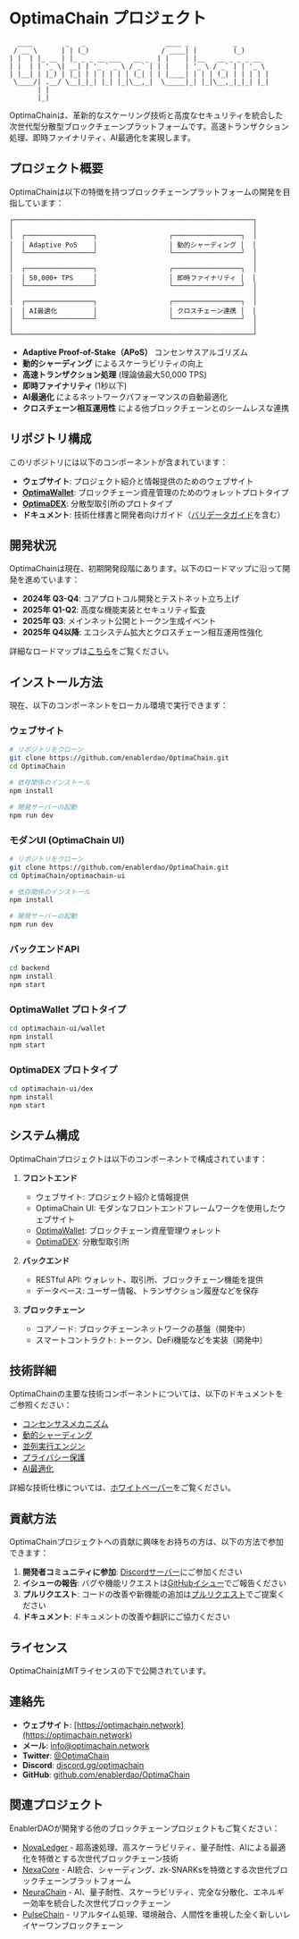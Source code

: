 # OptimaChain プロジェクト

```
  ____        _   _                    ____ _           _       
 / __ \      | | (_)                  / ____| |         (_)      
| |  | |_ __ | |_ _ _ __ ___   __ _  | |    | |__   __ _ _ _ __  
| |  | | '_ \| __| | '_ ` _ \ / _` | | |    | '_ \ / _` | | '_ \ 
| |__| | |_) | |_| | | | | | | (_| | | |____| | | | (_| | | | | |
 \____/| .__/ \__|_|_| |_| |_|\__,_|  \_____|_| |_|\__,_|_|_| |_|
       | |                                                       
       |_|                                                       
```

OptimaChainは、革新的なスケーリング技術と高度なセキュリティを統合した次世代型分散型ブロックチェーンプラットフォームです。高速トランザクション処理、即時ファイナリティ、AI最適化を実現します。

## プロジェクト概要

OptimaChainは以下の特徴を持つブロックチェーンプラットフォームの開発を目指しています：

```
┌────────────────────────────────────────────────────────────┐
│                                                            │
│  ┌─────────────────┐                  ┌─────────────────┐  │
│  │ Adaptive PoS    │                  │ 動的シャーディング │  │
│  └─────────────────┘                  └─────────────────┘  │
│                                                            │
│  ┌─────────────────┐                  ┌─────────────────┐  │
│  │ 50,000+ TPS     │                  │ 即時ファイナリティ │  │
│  └─────────────────┘                  └─────────────────┘  │
│                                                            │
│  ┌─────────────────┐                  ┌─────────────────┐  │
│  │ AI最適化         │                  │ クロスチェーン連携 │  │
│  └─────────────────┘                  └─────────────────┘  │
│                                                            │
└────────────────────────────────────────────────────────────┘
```

- **Adaptive Proof-of-Stake（APoS）** コンセンサスアルゴリズム
- **動的シャーディング** によるスケーラビリティの向上
- **高速トランザクション処理** (理論値最大50,000 TPS)
- **即時ファイナリティ** (1秒以下)
- **AI最適化** によるネットワークパフォーマンスの自動最適化
- **クロスチェーン相互運用性** による他ブロックチェーンとのシームレスな連携

## リポジトリ構成

このリポジトリには以下のコンポーネントが含まれています：

- **ウェブサイト**: プロジェクト紹介と情報提供のためのウェブサイト
- **[OptimaWallet](#optimawallet-プロトタイプ)**: ブロックチェーン資産管理のためのウォレットプロトタイプ
- **[OptimaDEX](#optimadex-プロトタイプ)**: 分散型取引所のプロトタイプ
- **ドキュメント**: 技術仕様書と開発者向けガイド（[バリデータガイド](validator-guide.md)を含む）

## 開発状況

OptimaChainは現在、初期開発段階にあります。以下のロードマップに沿って開発を進めています：

- **2024年 Q3-Q4**: コアプロトコル開発とテストネット立ち上げ
- **2025年 Q1-Q2**: 高度な機能実装とセキュリティ監査
- **2025年 Q3**: メインネット公開とトークン生成イベント
- **2025年 Q4以降**: エコシステム拡大とクロスチェーン相互運用性強化

詳細なロードマップは[こちら](optimachain-ui/whitepaper/OptimaChain_Whitepaper.html#roadmap)をご覧ください。

## インストール方法

現在、以下のコンポーネントをローカル環境で実行できます：

### ウェブサイト

```bash
# リポジトリをクローン
git clone https://github.com/enablerdao/OptimaChain.git
cd OptimaChain

# 依存関係のインストール
npm install

# 開発サーバーの起動
npm run dev
```

### モダンUI (OptimaChain UI)

```bash
# リポジトリをクローン
git clone https://github.com/enablerdao/OptimaChain.git
cd OptimaChain/optimachain-ui

# 依存関係のインストール
npm install

# 開発サーバーの起動
npm run dev
```

### バックエンドAPI

```bash
cd backend
npm install
npm start
```

### OptimaWallet プロトタイプ

```bash
cd optimachain-ui/wallet
npm install
npm start
```

### OptimaDEX プロトタイプ

```bash
cd optimachain-ui/dex
npm install
npm start
```

## システム構成

OptimaChainプロジェクトは以下のコンポーネントで構成されています：

1. **フロントエンド**
   - ウェブサイト: プロジェクト紹介と情報提供
   - OptimaChain UI: モダンなフロントエンドフレームワークを使用したウェブサイト
   - [OptimaWallet](#optimawallet-プロトタイプ): ブロックチェーン資産管理ウォレット
   - [OptimaDEX](#optimadex-プロトタイプ): 分散型取引所

2. **バックエンド**
   - RESTful API: ウォレット、取引所、ブロックチェーン機能を提供
   - データベース: ユーザー情報、トランザクション履歴などを保存

3. **ブロックチェーン**
   - コアノード: ブロックチェーンネットワークの基盤（開発中）
   - スマートコントラクト: トークン、DeFi機能などを実装（開発中）

## 技術詳細

OptimaChainの主要な技術コンポーネントについては、以下のドキュメントをご参照ください：

- [コンセンサスメカニズム](optimachain-ui/technology.html#consensus)
- [動的シャーディング](optimachain-ui/technology.html#sharding)
- [並列実行エンジン](optimachain-ui/technology.html#execution)
- [プライバシー保護](optimachain-ui/technology.html#privacy)
- [AI最適化](optimachain-ui/technology.html#ai-adaptive)

詳細な技術仕様については、[ホワイトペーパー](optimachain-ui/whitepaper/OptimaChain_Whitepaper.html)をご覧ください。

## 貢献方法

OptimaChainプロジェクトへの貢献に興味をお持ちの方は、以下の方法で参加できます：

1. **開発者コミュニティに参加**: [Discordサーバー](https://discord.gg/optimachain)にご参加ください
2. **イシューの報告**: バグや機能リクエストは[GitHubイシュー](https://github.com/enablerdao/OptimaChain/issues)でご報告ください
3. **プルリクエスト**: コードの改善や新機能の追加は[プルリクエスト](https://github.com/enablerdao/OptimaChain/pulls)でご提案ください
4. **ドキュメント**: ドキュメントの改善や翻訳にご協力ください

## ライセンス

OptimaChainはMITライセンスの下で公開されています。

## 連絡先

- **ウェブサイト**: [https://optimachain.network](https://optimachain.network)
- **メール**: info@optimachain.network
- **Twitter**: [@OptimaChain](https://twitter.com/OptimaChain)
- **Discord**: [discord.gg/optimachain](https://discord.gg/optimachain)
- **GitHub**: [github.com/enablerdao/OptimaChain](https://github.com/enablerdao/OptimaChain)

## 関連プロジェクト

EnablerDAOが開発する他のブロックチェーンプロジェクトもご覧ください：

- [NovaLedger](https://github.com/enablerdao/NovaLedger) - 超高速処理、高スケーラビリティ、量子耐性、AIによる最適化を特徴とする次世代ブロックチェーン技術
- [NexaCore](https://github.com/enablerdao/NexaCore) - AI統合、シャーディング、zk-SNARKsを特徴とする次世代ブロックチェーンプラットフォーム
- [NeuraChain](https://github.com/enablerdao/NeuraChain) - AI、量子耐性、スケーラビリティ、完全な分散化、エネルギー効率を統合した次世代ブロックチェーン
- [PulseChain](https://github.com/enablerdao/PulseChain) - リアルタイム処理、環境融合、人間性を重視した全く新しいレイヤーワンブロックチェーン
